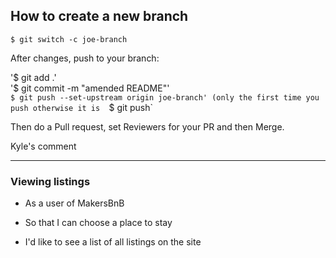 ## How to create a new branch

`$ git switch -c joe-branch`

After changes, push to your branch:

 '$ git add .'  
 '$ git commit -m "amended README"'    
 `$ git push --set-upstream origin joe-branch' (only the first time you push otherwise it is 
 `$ git push`

 Then do a Pull request, set Reviewers for your PR and then Merge.

 Kyle's comment

---

### Viewing listings
  
  * As a user of MakersBnB

  * So that I can choose a place to stay

  * I'd like to see a list of all listings on the site




